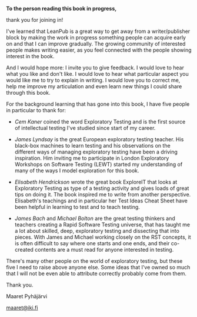 **To the person reading this book in progress,**

thank you for joining in!

I've learned that LeanPub is a great way to get away from a writer/publisher block by making the work in progress something people can acquire early on and that I can improve gradually. The growing community of interested people makes writing easier, as you feel connected with the people showing interest in the book.

And I would hope more: I invite you to give feedback. I would love to hear what you like and don't like. I would love to hear what particular aspect you would like me to try to explain in writing. I would love you to correct me, help me improve my articulation and even learn new things I could share through this book.

For the background learning that has gone into this book, I have five people in particular to thank for:

   * *Cem Kaner* coined the word Exploratory Testing and is the first source of intellectual testing I've studied since start of my career.

   * *James Lyndsay* is the great European exploratory testing teacher. His black-box machines to learn testing and his observations on the different ways of managing exploratory testing have been a driving inspiration. Him inviting me to participate in London Exploratory Workshops on Software Testing (LEWT) started my understanding of many of the ways I model exploration for this book.

   * *Elisabeth Hendrickson* wrote the great book ExploreIT that looks at Exploratory Testing as type of a testing activity and gives loads of great tips on doing it. The book inspired me to write from another perspective. Elisabeth's teachings and in particular her Test Ideas Cheat Sheet have been helpful in learning to test and to teach testing.

   * *James Bach* and *Michael Bolton* are the great testing thinkers and teachers creating a Rapid Software Testing universe, that has taught me a lot about skilled, deep, exploratory testing and dissecting that into pieces. With James and Michael working closely on the RST concepts, it is often difficult to say where one starts and one ends, and their co-created contents are a must read for anyone interested in testing.

There's many other people on the world of exploratory testing, but these five I need to raise above anyone else. Some ideas that I've owned so much that I will not be even able to attribute correctly probably come from them.

Thank you.

Maaret Pyh&auml;j&auml;rvi

maaret@iki.fi

